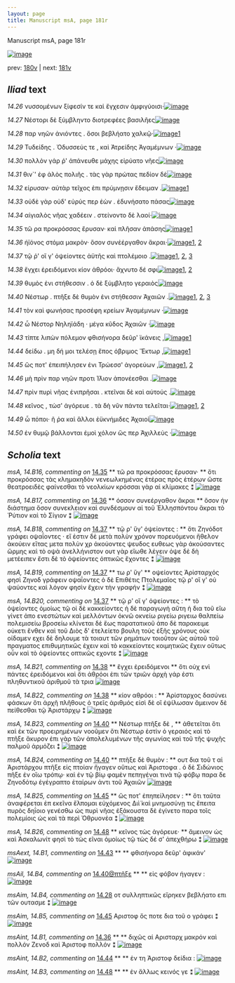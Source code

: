 ```yaml
---
layout: page
title: Manuscript msA, page 181r
---
```


Manuscript msA, page 181r

[![image](http://www.homermultitext.org/iipsrv?OBJ=IIP,1.0&FIF=/project/homer/pyramidal/deepzoom/hmt/vaimg/2017a/VA181RN_0352.tif&WID=100&CVT=JPEG)](http://www.homermultitext.org/ict2/?urn=urn:cite2:hmt:vaimg.2017a:VA181RN_0352)

prev:  [180v](../180v/) | next:  [181v](../181v/)

## *Iliad* text

*14.26* <a id="14.26"/> νυσσομένων ξίφεσίν τε καὶ ἔγχεσιν ἀμφιγύοισι·[![image](http://www.homermultitext.org/iipsrv?OBJ=IIP,1.0&FIF=/project/homer/pyramidal/deepzoom/hmt/vaimg/2017a/VA181RN_0352.tif&RGN=0.192,0.2089,0.423,0.0391&WID=1000&CVT=JPEG)](http://www.homermultitext.org/ict2/?urn=urn:cite2:hmt:vaimg.2017a:VA181RN_0352@0.192,0.2089,0.423,0.0391)

*14.27* <a id="14.27"/> Νέστορι δὲ ξύμβληντο διοτρεφέες βασιλῆες[![image](http://www.homermultitext.org/iipsrv?OBJ=IIP,1.0&FIF=/project/homer/pyramidal/deepzoom/hmt/vaimg/2017a/VA181RN_0352.tif&RGN=0.191,0.2344,0.387,0.0301&WID=1000&CVT=JPEG)](http://www.homermultitext.org/ict2/?urn=urn:cite2:hmt:vaimg.2017a:VA181RN_0352@0.191,0.2344,0.387,0.0301)

*14.28* <a id="14.28"/> παρ νηῶν ἀνιόντες . ὅσοι βεβλήατο χαλκῷ·[![image](http://www.homermultitext.org/iipsrv?OBJ=IIP,1.0&FIF=/project/homer/pyramidal/deepzoom/hmt/vaimg/2017a/VA181RN_0352.tif&RGN=0.187,0.2547,0.391,0.0278&WID=1000&CVT=JPEG)](http://www.homermultitext.org/ict2/?urn=urn:cite2:hmt:vaimg.2017a:VA181RN_0352@0.187,0.2547,0.391,0.0278)[1](#msAim_14.B4)

*14.29* <a id="14.29"/> Τυδείδης . Ὀδυσσεύς τε , καὶ Ἀτρείδης Ἀγαμέμνων ·[![image](http://www.homermultitext.org/iipsrv?OBJ=IIP,1.0&FIF=/project/homer/pyramidal/deepzoom/hmt/vaimg/2017a/VA181RN_0352.tif&RGN=0.19,0.269,0.42,0.0331&WID=1000&CVT=JPEG)](http://www.homermultitext.org/ict2/?urn=urn:cite2:hmt:vaimg.2017a:VA181RN_0352@0.19,0.269,0.42,0.0331)

*14.30* <a id="14.30"/> πολλὸν γάρ ῥ' ἀπάνευθε μάχης εἰρύατο νῆες[![image](http://www.homermultitext.org/iipsrv?OBJ=IIP,1.0&FIF=/project/homer/pyramidal/deepzoom/hmt/vaimg/2017a/VA181RN_0352.tif&RGN=0.185,0.2893,0.402,0.0338&WID=1000&CVT=JPEG)](http://www.homermultitext.org/ict2/?urn=urn:cite2:hmt:vaimg.2017a:VA181RN_0352@0.185,0.2893,0.402,0.0338)

*14.31* <a id="14.31"/> θιν`' ἐφ ἁλὸς πολιῆς . τὰς γὰρ πρώτας πεδίον δὲ[![image](http://www.homermultitext.org/iipsrv?OBJ=IIP,1.0&FIF=/project/homer/pyramidal/deepzoom/hmt/vaimg/2017a/VA181RN_0352.tif&RGN=0.187,0.3095,0.389,0.0301&WID=1000&CVT=JPEG)](http://www.homermultitext.org/ict2/?urn=urn:cite2:hmt:vaimg.2017a:VA181RN_0352@0.187,0.3095,0.389,0.0301)

*14.32* <a id="14.32"/> είρυσαν· αὐτὰρ τεῖχος ἐπι πρύμνῃσιν ἔδειμαν .[![image](http://www.homermultitext.org/iipsrv?OBJ=IIP,1.0&FIF=/project/homer/pyramidal/deepzoom/hmt/vaimg/2017a/VA181RN_0352.tif&RGN=0.187,0.3298,0.385,0.0293&WID=1000&CVT=JPEG)](http://www.homermultitext.org/ict2/?urn=urn:cite2:hmt:vaimg.2017a:VA181RN_0352@0.187,0.3298,0.385,0.0293)[1](#msA_14.B15)

*14.33* <a id="14.33"/> οὐδὲ γὰρ οὐδ' εὐρύς περ ἐὼν . ἐδυνήσατο πάσας[![image](http://www.homermultitext.org/iipsrv?OBJ=IIP,1.0&FIF=/project/homer/pyramidal/deepzoom/hmt/vaimg/2017a/VA181RN_0352.tif&RGN=0.184,0.3464,0.379,0.0308&WID=1000&CVT=JPEG)](http://www.homermultitext.org/ict2/?urn=urn:cite2:hmt:vaimg.2017a:VA181RN_0352@0.184,0.3464,0.379,0.0308)

*14.34* <a id="14.34"/> αἰγιαλὸς νῆας χαδέειν . στείνοντο δὲ λαοί·[![image](http://www.homermultitext.org/iipsrv?OBJ=IIP,1.0&FIF=/project/homer/pyramidal/deepzoom/hmt/vaimg/2017a/VA181RN_0352.tif&RGN=0.183,0.3681,0.335,0.0263&WID=1000&CVT=JPEG)](http://www.homermultitext.org/ict2/?urn=urn:cite2:hmt:vaimg.2017a:VA181RN_0352@0.183,0.3681,0.335,0.0263)

*14.35* <a id="14.35"/> τῶ ρα προκρόσσας ἔρυσαν· καὶ πλῆσαν ἁπάσης[![image](http://www.homermultitext.org/iipsrv?OBJ=IIP,1.0&FIF=/project/homer/pyramidal/deepzoom/hmt/vaimg/2017a/VA181RN_0352.tif&RGN=0.18,0.3907,0.382,0.024&WID=1000&CVT=JPEG)](http://www.homermultitext.org/ict2/?urn=urn:cite2:hmt:vaimg.2017a:VA181RN_0352@0.18,0.3907,0.382,0.024)[1](#msA_14.B16)

*14.36* <a id="14.36"/> ἠϊόνος στόμα μακρὸν· ὅσον συνἐέργαθον ἄκραι·[![image](http://www.homermultitext.org/iipsrv?OBJ=IIP,1.0&FIF=/project/homer/pyramidal/deepzoom/hmt/vaimg/2017a/VA181RN_0352.tif&RGN=0.18,0.4065,0.398,0.0293&WID=1000&CVT=JPEG)](http://www.homermultitext.org/ict2/?urn=urn:cite2:hmt:vaimg.2017a:VA181RN_0352@0.18,0.4065,0.398,0.0293)[1](#msA_14.B17), [2](#msAint_14.B1)

*14.37* <a id="14.37"/> τῷ ῥ' οἵ γ' ὀψείοντες ἀϋτῆς καὶ πτολέμοιο .[![image](http://www.homermultitext.org/iipsrv?OBJ=IIP,1.0&FIF=/project/homer/pyramidal/deepzoom/hmt/vaimg/2017a/VA181RN_0352.tif&RGN=0.175,0.4267,0.332,0.024&WID=1000&CVT=JPEG)](http://www.homermultitext.org/ict2/?urn=urn:cite2:hmt:vaimg.2017a:VA181RN_0352@0.175,0.4267,0.332,0.024)[1](#msA_14.B20), [2](#msA_14.B19), [3](#msA_14.B18)

*14.38* <a id="14.38"/> ἔγχει ἐρειδόμενοι κίον ἁθρόοι· ἄχνυτο δέ σφι[![image](http://www.homermultitext.org/iipsrv?OBJ=IIP,1.0&FIF=/project/homer/pyramidal/deepzoom/hmt/vaimg/2017a/VA181RN_0352.tif&RGN=0.175,0.4455,0.361,0.0285&WID=1000&CVT=JPEG)](http://www.homermultitext.org/ict2/?urn=urn:cite2:hmt:vaimg.2017a:VA181RN_0352@0.175,0.4455,0.361,0.0285)[1](#msA_14.B21), [2](#msA_14.B22)

*14.39* <a id="14.39"/> θυμὸς ἐνι στήθεσσιν . ὁ δὲ ξύμβλητο γεραιὸς[![image](http://www.homermultitext.org/iipsrv?OBJ=IIP,1.0&FIF=/project/homer/pyramidal/deepzoom/hmt/vaimg/2017a/VA181RN_0352.tif&RGN=0.172,0.4651,0.379,0.027&WID=1000&CVT=JPEG)](http://www.homermultitext.org/ict2/?urn=urn:cite2:hmt:vaimg.2017a:VA181RN_0352@0.172,0.4651,0.379,0.027)

*14.40* <a id="14.40"/> Νέστωρ . πτῆξε δὲ θυμὸν ἐνι στήθεσσιν Ἀχαιῶν .[![image](http://www.homermultitext.org/iipsrv?OBJ=IIP,1.0&FIF=/project/homer/pyramidal/deepzoom/hmt/vaimg/2017a/VA181RN_0352.tif&RGN=0.179,0.4853,0.38,0.0278&WID=1000&CVT=JPEG)](http://www.homermultitext.org/ict2/?urn=urn:cite2:hmt:vaimg.2017a:VA181RN_0352@0.179,0.4853,0.38,0.0278)[1](#msAil_14.B4), [2](#msA_14.B24), [3](#msA_14.B23)

*14.41* <a id="14.41"/> τὸν καὶ φωνήσας προσέφη κρείων Ἀγαμέμνων ·[![image](http://www.homermultitext.org/iipsrv?OBJ=IIP,1.0&FIF=/project/homer/pyramidal/deepzoom/hmt/vaimg/2017a/VA181RN_0352.tif&RGN=0.172,0.5041,0.367,0.0263&WID=1000&CVT=JPEG)](http://www.homermultitext.org/ict2/?urn=urn:cite2:hmt:vaimg.2017a:VA181RN_0352@0.172,0.5041,0.367,0.0263)

*14.42* <a id="14.42"/> ὦ Νέστορ Νηληϊάδη · μέγα κῦδος Ἀχαιῶν ·[![image](http://www.homermultitext.org/iipsrv?OBJ=IIP,1.0&FIF=/project/homer/pyramidal/deepzoom/hmt/vaimg/2017a/VA181RN_0352.tif&RGN=0.17,0.5192,0.35,0.0316&WID=1000&CVT=JPEG)](http://www.homermultitext.org/ict2/?urn=urn:cite2:hmt:vaimg.2017a:VA181RN_0352@0.17,0.5192,0.35,0.0316)

*14.43* <a id="14.43"/> τίπτε λιπὼν πόλεμον φθισήνορα δεῦρ' ϊκάνεις ,[![image](http://www.homermultitext.org/iipsrv?OBJ=IIP,1.0&FIF=/project/homer/pyramidal/deepzoom/hmt/vaimg/2017a/VA181RN_0352.tif&RGN=0.171,0.544,0.387,0.0248&WID=1000&CVT=JPEG)](http://www.homermultitext.org/ict2/?urn=urn:cite2:hmt:vaimg.2017a:VA181RN_0352@0.171,0.544,0.387,0.0248)[1](#msAext_14.B1)

*14.44* <a id="14.44"/> δείδω . μη δή μοι τελέσῃ ἔπος όβριμος Ἕκτωρ ,[![image](http://www.homermultitext.org/iipsrv?OBJ=IIP,1.0&FIF=/project/homer/pyramidal/deepzoom/hmt/vaimg/2017a/VA181RN_0352.tif&RGN=0.171,0.5612,0.37,0.0278&WID=1000&CVT=JPEG)](http://www.homermultitext.org/ict2/?urn=urn:cite2:hmt:vaimg.2017a:VA181RN_0352@0.171,0.5612,0.37,0.0278)[1](#msAint_14.B2)

*14.45* <a id="14.45"/> ὥς ποτ' ἐπειπήλησεν ἐνι Τρώεσσ' ἀγορεύων ,[![image](http://www.homermultitext.org/iipsrv?OBJ=IIP,1.0&FIF=/project/homer/pyramidal/deepzoom/hmt/vaimg/2017a/VA181RN_0352.tif&RGN=0.169,0.5823,0.356,0.024&WID=1000&CVT=JPEG)](http://www.homermultitext.org/ict2/?urn=urn:cite2:hmt:vaimg.2017a:VA181RN_0352@0.169,0.5823,0.356,0.024)[1](#msAim_14.B5), [2](#msA_14.B25)

*14.46* <a id="14.46"/> μὴ πρὶν παρ νηῶν προτι Ί̈λιον ἀπονέεσθαι .[![image](http://www.homermultitext.org/iipsrv?OBJ=IIP,1.0&FIF=/project/homer/pyramidal/deepzoom/hmt/vaimg/2017a/VA181RN_0352.tif&RGN=0.174,0.6011,0.365,0.0233&WID=1000&CVT=JPEG)](http://www.homermultitext.org/ict2/?urn=urn:cite2:hmt:vaimg.2017a:VA181RN_0352@0.174,0.6011,0.365,0.0233)

*14.47* <a id="14.47"/> πρὶν πυρὶ νῆας ἐνιπρῆσαι . κτεῖναι δὲ καὶ αὐτούς .[![image](http://www.homermultitext.org/iipsrv?OBJ=IIP,1.0&FIF=/project/homer/pyramidal/deepzoom/hmt/vaimg/2017a/VA181RN_0352.tif&RGN=0.171,0.6206,0.382,0.0225&WID=1000&CVT=JPEG)](http://www.homermultitext.org/ict2/?urn=urn:cite2:hmt:vaimg.2017a:VA181RN_0352@0.171,0.6206,0.382,0.0225)

*14.48* <a id="14.48"/> κεῖνος , τὼσ' ἀγόρευε . τὰ δὴ νῦν πάντα τελεῖται·[![image](http://www.homermultitext.org/iipsrv?OBJ=IIP,1.0&FIF=/project/homer/pyramidal/deepzoom/hmt/vaimg/2017a/VA181RN_0352.tif&RGN=0.17,0.6364,0.371,0.0285&WID=1000&CVT=JPEG)](http://www.homermultitext.org/ict2/?urn=urn:cite2:hmt:vaimg.2017a:VA181RN_0352@0.17,0.6364,0.371,0.0285)[1](#msAint_14.B3), [2](#msA_14.B26)

*14.49* <a id="14.49"/> ὦ πόποι· ῆ ῥα καὶ ἄλλοι ἐϋκνήμιδες Ἀχαιοὶ[![image](http://www.homermultitext.org/iipsrv?OBJ=IIP,1.0&FIF=/project/homer/pyramidal/deepzoom/hmt/vaimg/2017a/VA181RN_0352.tif&RGN=0.164,0.6566,0.371,0.0278&WID=1000&CVT=JPEG)](http://www.homermultitext.org/ict2/?urn=urn:cite2:hmt:vaimg.2017a:VA181RN_0352@0.164,0.6566,0.371,0.0278)

*14.50* <a id="14.50"/> ἐν θυμῷ βάλλονται ἐμοὶ χόλον ὥς περ Ἀχιλλεὺς ·[![image](http://www.homermultitext.org/iipsrv?OBJ=IIP,1.0&FIF=/project/homer/pyramidal/deepzoom/hmt/vaimg/2017a/VA181RN_0352.tif&RGN=0.175,0.6769,0.397,0.0263&WID=1000&CVT=JPEG)](http://www.homermultitext.org/ict2/?urn=urn:cite2:hmt:vaimg.2017a:VA181RN_0352@0.175,0.6769,0.397,0.0263)

## *Scholia* text

*msA, 14.B16, commenting on* [14.35](#14.35)  <a id="msA_14.B16"/> **							 τῶ ρα προκρόσσας ἔρυσαν· 						** 							 ὅτι προκρόσσας τὰς κλημακηδὸν νενεωλκημένας ἑτέρας πρὸς ἑτέρων ὥστε θεατροειδὲς φαίνεσθαι 								τὸ νεολκίων κρόσσαι γὰρ αἱ κλίμακες ⁑ 						[![image](http://www.homermultitext.org/iipsrv?OBJ=IIP,1.0&FIF=/project/homer/pyramidal/deepzoom/hmt/vaimg/2017a/VA181RN_0182.tif&RGN=0.16414886,0.10954357,0.61090641,0.07192254&WID=1000&CVT=JPEG)](http://www.homermultitext.org/ict2/?urn=urn:cite2:hmt:vaimg.2017a:VA181RN_0182@0.16414886,0.10954357,0.61090641,0.07192254)

*msA, 14.B17, commenting on* [14.36](#14.36)  <a id="msA_14.B17"/> **							 όσσον συνεέργαθον ἄκραι 						** 							 ὅσον ἠν διάστημα ὅσον συνεκλειον καὶ συνδέσμουν αἰ τοῦ Ἐλλησπόντου ἄκραι τὸ Ῥύτιον καὶ τὸ Σίγιον 								 ⁑ 						[![image](http://www.homermultitext.org/iipsrv?OBJ=IIP,1.0&FIF=/project/homer/pyramidal/deepzoom/hmt/vaimg/2017a/VA181RN_0182.tif&RGN=0.56834930,0.39626556,0.20670597,0.05311203&WID=1000&CVT=JPEG)](http://www.homermultitext.org/ict2/?urn=urn:cite2:hmt:vaimg.2017a:VA181RN_0182@0.56834930,0.39626556,0.20670597,0.05311203)

*msA, 14.B18, commenting on* [14.37](#14.37)  <a id="msA_14.B18"/> **							 τῷ ρ' ὕγ' ὀψείοντες : 						** 							 ὅτι Ζηνόδοτ γράφει οψαΐοντες · εἴ ἐστιν δὲ μετὰ πολὺν χρόνον πορευόμενοι 								ἤθελον ἀκούειν εἴτας μετα πολὺν χρ ἀκούοντες ψευδος ευθεως γὰρ ἀκούσαντες ὥρμης καὶ τὸ οψὰ ἀνελλήνιστον ουτ γὰρ εἴωθε λέγειν 									 									 ὀψε δὲ δὴ μετέειπεν 								 ἔστι δὲ τὸ ὀψείοντες ὀπτικῶς ἔχοντες ⁑ 						[![image](http://www.homermultitext.org/iipsrv?OBJ=IIP,1.0&FIF=/project/homer/pyramidal/deepzoom/hmt/vaimg/2017a/VA181RN_0182.tif&RGN=0.56355932,0.44688797,0.20670597,0.07275242&WID=1000&CVT=JPEG)](http://www.homermultitext.org/ict2/?urn=urn:cite2:hmt:vaimg.2017a:VA181RN_0182@0.56355932,0.44688797,0.20670597,0.07275242)

*msA, 14.B19, commenting on* [14.37](#14.37)  <a id="msA_14.B19"/> **							 τω ρ' ὕγ' 						** 							 οψείοντες Ἀρίσταρχός φησὶ Ζηνοδ γράφειν οψαΐοντες ὁ δὲ Επιθέτις Πτολεμαῖος τῷ ρ' οἵ γ' οὐ ψαύοντες καὶ 								λόγον φησὶν ἔχειν τὴν γραφήν ⁑ 						[![image](http://www.homermultitext.org/iipsrv?OBJ=IIP,1.0&FIF=/project/homer/pyramidal/deepzoom/hmt/vaimg/2017a/VA181RN_0182.tif&RGN=0.56098010,0.50525588,0.21518055,0.04619640&WID=1000&CVT=JPEG)](http://www.homermultitext.org/ict2/?urn=urn:cite2:hmt:vaimg.2017a:VA181RN_0182@0.56098010,0.50525588,0.21518055,0.04619640)

*msA, 14.B20, commenting on* [14.37](#14.37)  <a id="msA_14.B20"/> **							 τῷ ρ' οἵ γ' ὀψείοντες : 						** 							 τὸ ὀψείοντες ὁμοίως τῷ 									 									 οἱ δὲ κακκείοντες 								 ἡ δὲ παραγωγὴ αὔτη ἡ δια τοῦ εἴω 								 γίνετ ἀπο ενεστώτων καὶ μελλόντων ὀκνῶ 								 οκνείω 								 ριγείω 								 ριγειω 								 θαλπείω 								 πολεμισείω 								 βροσείω κλίνεται δὲ ἕως παρατατικοῦ ἀπο δὲ παρακειμε οὐκετι ἔνθεν καὶ τοῦ 									 									 Διὸς δ' ἐτελείετο βουλη 								 τοὺς ἑξῆς χρόνους οὐκ οίδαμεν εχει δὲ δηλουμε τὰ τοιαυτ τῶν ρημάτων τοιοῦτον ὡς αὐτοῦ τοῦ πραγματος επιθυμητικῶς ἐχειν καὶ τὸ κακκείοντες 								κοιμητικῶς ἔχειν οὕτως οὖν καὶ τὸ ὀψείοντες οπτικῶς εχοντε ⁑ 						[![image](http://www.homermultitext.org/iipsrv?OBJ=IIP,1.0&FIF=/project/homer/pyramidal/deepzoom/hmt/vaimg/2017a/VA181RN_0182.tif&RGN=0.55619013,0.55117566,0.21407517,0.12641770&WID=1000&CVT=JPEG)](http://www.homermultitext.org/ict2/?urn=urn:cite2:hmt:vaimg.2017a:VA181RN_0182@0.55619013,0.55117566,0.21407517,0.12641770)

*msA, 14.B21, commenting on* [14.38](#14.38)  <a id="msA_14.B21"/> **							 ἔγχει ἐρειδόμενοι 						** 							 ὅτι οὐχ ενὶ πάντες ἐρειδόμενοι καὶ ὅτι ἀθρόοι ἐπι τῶν τριῶν ἀρχὴ γάρ ἐστι πληθυντικοῦ 								ἀριθμοῦ τὰ τρια 						[![image](http://www.homermultitext.org/iipsrv?OBJ=IIP,1.0&FIF=/project/homer/pyramidal/deepzoom/hmt/vaimg/2017a/VA181RN_0182.tif&RGN=0.14314665,0.67441217,0.63080324,0.06860304&WID=1000&CVT=JPEG)](http://www.homermultitext.org/ict2/?urn=urn:cite2:hmt:vaimg.2017a:VA181RN_0182@0.14314665,0.67441217,0.63080324,0.06860304)

*msA, 14.B22, commenting on* [14.38](#14.38)  <a id="msA_14.B22"/> **							 κίον αθρόοι : 						** 							 Ἀρίσταρχος δασύνει φάσκων ὅτι ἀρχῆ πλῆθους ὁ τρεῖς 								ἀριθμός εἰσὶ δὲ οἳ ἐψίλωσαν ἄμεινον δὲ πείθεσθαι τῷ Ἀριστάρχῳ ⁑ 						[![image](http://www.homermultitext.org/iipsrv?OBJ=IIP,1.0&FIF=/project/homer/pyramidal/deepzoom/hmt/vaimg/2017a/VA181RN_0182.tif&RGN=0.14959469,0.72282158,0.61827561,0.05034578&WID=1000&CVT=JPEG)](http://www.homermultitext.org/ict2/?urn=urn:cite2:hmt:vaimg.2017a:VA181RN_0182@0.14959469,0.72282158,0.61827561,0.05034578)

*msA, 14.B23, commenting on* [14.40](#14.40)  <a id="msA_14.B23"/> **							 Νέστωρ πτῆξε δὲ , 						** 							 ἀθετεῖται ὅτι καὶ ἐκ τῶν προειρημένων νοοῦμεν ὅτι Νέστωρ ἐστὶν ὁ γεραιός καὶ τὸ πτῆξε ἄκυρον 								ἐπι γὰρ τῶν ἀπολελυμένων τῆς αγωνίας καὶ τοῦ τῆς ψυχῆς παλμοῦ ἁρμόζει ⁑ 						[![image](http://www.homermultitext.org/iipsrv?OBJ=IIP,1.0&FIF=/project/homer/pyramidal/deepzoom/hmt/vaimg/2017a/VA181RN_0182.tif&RGN=0.15401621,0.75435685,0.61016949,0.05089903&WID=1000&CVT=JPEG)](http://www.homermultitext.org/ict2/?urn=urn:cite2:hmt:vaimg.2017a:VA181RN_0182@0.15401621,0.75435685,0.61016949,0.05089903)

*msA, 14.B24, commenting on* [14.40](#14.40)  <a id="msA_14.B24"/> **							 πτῆξε δὲ θυμὸν : 						** 							 								 ουτ δια τοῦ τ αἱ Ἀριστάρχου 								 πτῆξε εἰς πτοίαν ἤγαγεν οὕτως καὶ Ἀριστοφα . ὁ δὲ Σιδώνιος 								 πῆξε ἐν οἴω τρόπῳ· καὶ ἐν τῷ βίῳ φαμὲν πεπηγέναι τινὰ τῷ φόβῳ παρα δε Ζηνοδότῳ ἐγέγραπτο ἑταίρων ἀντι τοῦ Ἀχαιῶν 						[![image](http://www.homermultitext.org/iipsrv?OBJ=IIP,1.0&FIF=/project/homer/pyramidal/deepzoom/hmt/vaimg/2017a/VA181RN_0182.tif&RGN=0.14959469,0.79917012,0.52910833,0.01715076&WID=1000&CVT=JPEG)](http://www.homermultitext.org/ict2/?urn=urn:cite2:hmt:vaimg.2017a:VA181RN_0182@0.14959469,0.79917012,0.52910833,0.01715076)

*msA, 14.B25, commenting on* [14.45](#14.45)  <a id="msA_14.B25"/> **							 ὥς ποτ' ἐπηπείλησεν : 						** 							 ὅτι ταῦτα ἀναφέρεται ἐπ εκεῖνα 									 									 ἔλπομαι εὐχόμενος Διὶ̈ 								 καὶ 									 									 μνημοσύνῃ τις ἔπειτα πυρὸς δηΐοιο γενέσθω ὡς πυρὶ νῆας 								 ἐξάκουστα δὲ ἐγίνετο παρα τοῖς πολεμίοις ὡς καὶ τὰ περὶ Ὀθρυονέα ⁑ 						[![image](http://www.homermultitext.org/iipsrv?OBJ=IIP,1.0&FIF=/project/homer/pyramidal/deepzoom/hmt/vaimg/2017a/VA181RN_0352.tif&RGN=0.17,0.7659,0.6064,0.033&WID=1000&CVT=JPEG)](http://www.homermultitext.org/ict2/?urn=urn:cite2:hmt:vaimg.2017a:VA181RN_0352@0.17,0.7659,0.6064,0.033)

*msA, 14.B26, commenting on* [14.48](#14.48)  <a id="msA_14.B26"/> **							 κεῖνος τὼς ἀγόρευε· 						** 							 ἄμεινον ὡς καὶ Ἀσκαλωνίτ φησὶ τὸ τὼς εῖναι ὁμοίως τῷ 									 									 τὼς δέ σ' ἀπεχθήρω 								 ⁑ 						[![image](http://www.homermultitext.org/iipsrv?OBJ=IIP,1.0&FIF=/project/homer/pyramidal/deepzoom/hmt/vaimg/2017a/VA181RN_0352.tif&RGN=0.164,0.7875,0.53,0.024&WID=1000&CVT=JPEG)](http://www.homermultitext.org/ict2/?urn=urn:cite2:hmt:vaimg.2017a:VA181RN_0352@0.164,0.7875,0.53,0.024)

*msAext, 14.B1, commenting on* [14.43](#14.43)  <a id="msAext_14.B1"/> **							 						** 							 φθισήνορα δεῦρ' ἀφικάν' 						[![image](http://www.homermultitext.org/iipsrv?OBJ=IIP,1.0&FIF=/project/homer/pyramidal/deepzoom/hmt/vaimg/2017a/VA181RN_0182.tif&RGN=0.78113486,0.55269710,0.06853353,0.04370678&WID=1000&CVT=JPEG)](http://www.homermultitext.org/ict2/?urn=urn:cite2:hmt:vaimg.2017a:VA181RN_0182@0.78113486,0.55269710,0.06853353,0.04370678)

*msAil, 14.B4, commenting on* [14.40@πτῆξε](#14.40@πτῆξε)  <a id="msAil_14.B4"/> **							 						** 							 εἰς φόβον ήγαγεν : 						[![image](http://www.homermultitext.org/iipsrv?OBJ=IIP,1.0&FIF=/project/homer/pyramidal/deepzoom/hmt/vaimg/2017a/VA181RN_0182.tif&RGN=0.24760501,0.49073306,0.07516581,0.01217151&WID=1000&CVT=JPEG)](http://www.homermultitext.org/ict2/?urn=urn:cite2:hmt:vaimg.2017a:VA181RN_0182@0.24760501,0.49073306,0.07516581,0.01217151)

*msAim, 14.B4, commenting on* [14.28](#14.28)  <a id="msAim_14.B4"/> 							 οτ συλληπτικῶς εἴρηκεν βεβλήατο επι τῶν ουτασμε ⁑ 						[![image](http://www.homermultitext.org/iipsrv?OBJ=IIP,1.0&FIF=/project/homer/pyramidal/deepzoom/hmt/vaimg/2017a/VA181RN_0182.tif&RGN=0.56005895,0.26334716,0.08843036,0.03817427&WID=1000&CVT=JPEG)](http://www.homermultitext.org/ict2/?urn=urn:cite2:hmt:vaimg.2017a:VA181RN_0182@0.56005895,0.26334716,0.08843036,0.03817427)

*msAim, 14.B5, commenting on* [14.45](#14.45)  <a id="msAim_14.B5"/> 							 Αριστοφ ὅς ποτε δια τοῦ ο γράφει ⁑ 						[![image](http://www.homermultitext.org/iipsrv?OBJ=IIP,1.0&FIF=/project/homer/pyramidal/deepzoom/hmt/vaimg/2017a/VA181RN_0182.tif&RGN=0.51731761,0.59585062,0.04789978,0.04370678&WID=1000&CVT=JPEG)](http://www.homermultitext.org/ict2/?urn=urn:cite2:hmt:vaimg.2017a:VA181RN_0182@0.51731761,0.59585062,0.04789978,0.04370678)

*msAint, 14.B1, commenting on* [14.36](#14.36)  <a id="msAint_14.B1"/> **							 						** 							 διχῶς αἱ Αρισταρχ 								 μακρόν καὶ πολλόν 								 Ζενοδ καὶ Ἀριστοφ 								 πολλόν ⁑ 						[![image](http://www.homermultitext.org/iipsrv?OBJ=IIP,1.0&FIF=/project/homer/pyramidal/deepzoom/hmt/vaimg/2017a/VA181RN_0182.tif&RGN=0.07590273,0.41715076,0.07885041,0.05532503&WID=1000&CVT=JPEG)](http://www.homermultitext.org/ict2/?urn=urn:cite2:hmt:vaimg.2017a:VA181RN_0182@0.07590273,0.41715076,0.07885041,0.05532503)

*msAint, 14.B2, commenting on* [14.44](#14.44)  <a id="msAint_14.B2"/> **							 						** 							 ἐν τη Ἀριστοφ 								 δείδια : 						[![image](http://www.homermultitext.org/iipsrv?OBJ=IIP,1.0&FIF=/project/homer/pyramidal/deepzoom/hmt/vaimg/2017a/VA181RN_0182.tif&RGN=0.08474576,0.56708160,0.05969049,0.03319502&WID=1000&CVT=JPEG)](http://www.homermultitext.org/ict2/?urn=urn:cite2:hmt:vaimg.2017a:VA181RN_0182@0.08474576,0.56708160,0.05969049,0.03319502)

*msAint, 14.B3, commenting on* [14.48](#14.48)  <a id="msAint_14.B3"/> **							 						** 							 ἐν ἄλλως κεινός γε ⁑ 						[![image](http://www.homermultitext.org/iipsrv?OBJ=IIP,1.0&FIF=/project/homer/pyramidal/deepzoom/hmt/vaimg/2017a/VA181RN_0352.tif&RGN=0.107,0.6389,0.055,0.0263&WID=1000&CVT=JPEG)](http://www.homermultitext.org/ict2/?urn=urn:cite2:hmt:vaimg.2017a:VA181RN_0352@0.107,0.6389,0.055,0.0263)